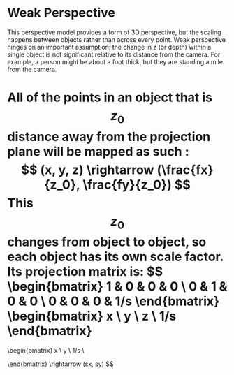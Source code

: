 # Weak Perspective

This perspective model provides a form of 3D perspective, but the scaling happens between objects rather than across every point.  Weak perspective hinges on an important assumption: the change in z (or depth) within a single object is not significant relative to its distance from the camera.  For example, a person might be about a foot thick, but they are standing a mile from the camera.

All of the points in an object that is $$z_0$$ distance away from the projection plane will be mapped as such :
$$
(x, y, z) \rightarrow (\frac{fx}{z_0}, \frac{fy}{z_0})
$$
This $$z_0$$ changes from object to object, so each object has its own scale factor.  Its projection matrix is:
$$
\begin{bmatrix} 
1 & 0 & 0 & 0 \\
0 & 1 & 0 & 0 \\
0 & 0 & 0 & 1/s 
\end{bmatrix}
\begin{bmatrix} x \\
y \\
z \\
1/s
\end{bmatrix}
= 
\begin{bmatrix} 
x \\
y \\
1/s \\

\end{bmatrix}
\rightarrow (sx, sy)
$$

